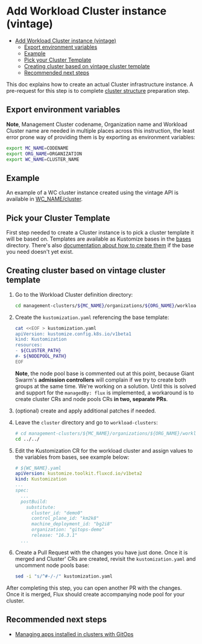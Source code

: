 # Add Workload Cluster instance (vintage)

- [Add Workload Cluster instance (vintage)](#add-workload-cluster-instance-vintage)
  - [Export environment variables](#export-environment-variables)
  - [Example](#example)
  - [Pick your Cluster Template](#pick-your-cluster-template)
  - [Creating cluster based on vintage cluster template](#creating-cluster-based-on-vintage-cluster-template)
  - [Recommended next steps](#recommended-next-steps)

This doc explains how to create an actual Cluster infrastructure instance. A pre-request for this step is to complete
[cluster structure](./add_wc_structure.md) preparation step.

## Export environment variables

**Note**, Management Cluster codename, Organization name and Workload Cluster name are needed in multiple places across
this instruction, the least error prone way of providing them is by exporting as environment variables:

```sh
export MC_NAME=CODENAME
export ORG_NAME=ORGANIZATION
export WC_NAME=CLUSTER_NAME
```

## Example

An example of a WC cluster instance created using the vintage API is available in [WC_NAME/cluster](/management-clusters/MC_NAME/organizations/ORG_NAME/workload-clusters/WC_NAME/cluster/).

## Pick your Cluster Template

First step needed to create a Cluster instance is to pick a cluster template it will be based on. Templates are available
as Kustomize bases in the [bases](/bases/) directory. There's also
[documentation about how to create them](./add_wc_cluster_template.md) if the base you need doesn't yet exist.

## Creating cluster based on vintage cluster template

1. Go to the Workload Cluster definition directory:

    ```sh
    cd management-clusters/${MC_NAME}/organizations/${ORG_NAME}/workload-clusters/${WC_NAME}/cluster
    ```

1. Create the `kustomization.yaml` referencing the base template:

    ```sh
    cat <<EOF > kustomization.yaml
    apiVersion: kustomize.config.k8s.io/v1beta1
    kind: Kustomization
    resources:
    - ${CLUSTER_PATH}
    #- ${NODEPOOL_PATH}
    EOF
    ```

    **Note**, the node pool base is commented out at this point, because Giant Swarm's **admission controllers** will complain
    if we try to create both groups at the same time. We're working on a solution. Until this is solved and support for
    the `managedBy: flux` is implemented, a workaround is to create cluster CRs and node pools CRs **in two, separate PRs**.

1. (optional) create and apply additional patches if needed.

1. Leave the `cluster` directory and go to `workload-clusters`:

    ```sh
    # cd management-clusters/${MC_NAME}/organizations/${ORG_NAME}/workload-clusters
    cd ../../
    ```

1. Edit the Kustomization CR for the workload cluster and assign values to the variables from bases, see example below:

    ```yaml
    # ${WC_NAME}.yaml
    apiVersion: kustomize.toolkit.fluxcd.io/v1beta2
    kind: Kustomization
    ...
    spec:
      ...
      postBuild:
        substitute:
          cluster_id: "demo0"
          control_plane_id: "km2k8"
          machine_deployment_id: "bg2i8"
          organization: "gitops-demo"
          release: "16.3.1"
      ...
    ```

1. Create a Pull Request with the changes you have just done. Once it is merged and Cluster' CRs are created, revisit the
`kustomization.yaml` and uncomment node pools base:

    ```sh
    sed -i "s/^#-/-/" kustomization.yaml
    ```

After completing this step, you can open another PR with the changes. Once it is merged, Flux should create accompanying
node pool for your cluster.

## Recommended next steps

- [Managing apps installed in clusters with GitOps](./apps/README.md)
